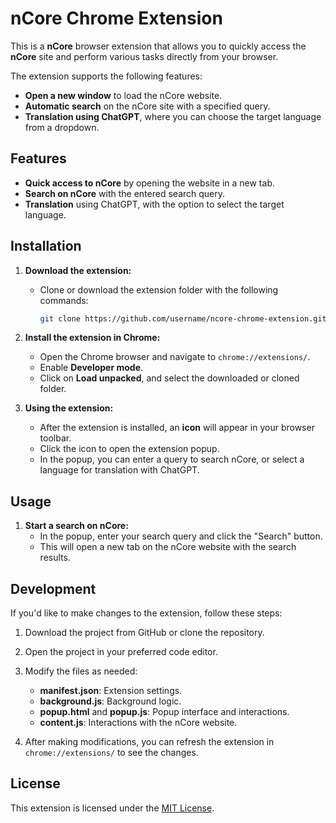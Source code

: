 # nCore Chrome Extension

This is a **nCore** browser extension that allows you to quickly access the **nCore** site and perform various tasks directly from your browser.

The extension supports the following features:
- **Open a new window** to load the nCore website.
- **Automatic search** on the nCore site with a specified query.
- **Translation using ChatGPT**, where you can choose the target language from a dropdown.

## Features

- **Quick access to nCore** by opening the website in a new tab.
- **Search on nCore** with the entered search query.
- **Translation** using ChatGPT, with the option to select the target language.

## Installation

1. **Download the extension:**
   - Clone or download the extension folder with the following commands:

     ```bash
     git clone https://github.com/username/ncore-chrome-extension.git
     ```

2. **Install the extension in Chrome:**
   - Open the Chrome browser and navigate to `chrome://extensions/`.
   - Enable **Developer mode**.
   - Click on **Load unpacked**, and select the downloaded or cloned folder.

3. **Using the extension:**
   - After the extension is installed, an **icon** will appear in your browser toolbar.
   - Click the icon to open the extension popup.
   - In the popup, you can enter a query to search nCore, or select a language for translation with ChatGPT.

## Usage

1. **Start a search on nCore:**
   - In the popup, enter your search query and click the "Search" button.
   - This will open a new tab on the nCore website with the search results.

## Development

If you'd like to make changes to the extension, follow these steps:

1. Download the project from GitHub or clone the repository.
2. Open the project in your preferred code editor.
3. Modify the files as needed:
   - **manifest.json**: Extension settings.
   - **background.js**: Background logic.
   - **popup.html** and **popup.js**: Popup interface and interactions.
   - **content.js**: Interactions with the nCore website.

4. After making modifications, you can refresh the extension in `chrome://extensions/` to see the changes.

## License

This extension is licensed under the [MIT License](https://opensource.org/licenses/MIT).
